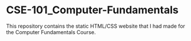 # CSE-101_Computer-Fundamentals
This repository contains the static HTML/CSS website that I had made for the Computer Fundamentals Course.

